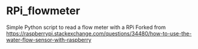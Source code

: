 # RPi_flowmeter

Simple Python script to read a flow meter with a RPi
Forked from https://raspberrypi.stackexchange.com/questions/34480/how-to-use-the-water-flow-sensor-with-raspberry
